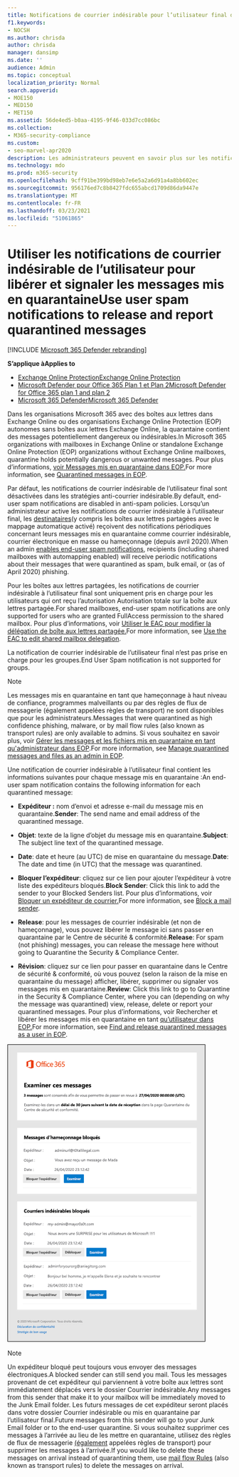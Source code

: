 ```yaml
---
title: Notifications de courrier indésirable pour l’utilisateur final dans Microsoft 365
f1.keywords:
- NOCSH
ms.author: chrisda
author: chrisda
manager: dansimp
ms.date: ''
audience: Admin
ms.topic: conceptual
localization_priority: Normal
search.appverid:
- MOE150
- MED150
- MET150
ms.assetid: 56de4ed5-b0aa-4195-9f46-033d7cc086bc
ms.collection:
- M365-security-compliance
ms.custom:
- seo-marvel-apr2020
description: Les administrateurs peuvent en savoir plus sur les notifications de courrier indésirable pour les messages mis en quarantaine dans Exchange Online Protection (EOP).
ms.technology: mdo
ms.prod: m365-security
ms.openlocfilehash: 9cff91be399bd98eb7e6e5a2a6d91a4a8bb602ec
ms.sourcegitcommit: 956176ed7c8b8427fdc655abcd1709d86da9447e
ms.translationtype: MT
ms.contentlocale: fr-FR
ms.lasthandoff: 03/23/2021
ms.locfileid: "51061865"
---
```

# <a name="use-user-spam-notifications-to-release-and-report-quarantined-messages"></a><span data-ttu-id="99dbd-103">Utiliser les notifications de courrier indésirable de l’utilisateur pour libérer et signaler les messages mis en quarantaine</span><span class="sxs-lookup"><span data-stu-id="99dbd-103">Use user spam notifications to release and report quarantined messages</span></span>

[!INCLUDE [Microsoft 365 Defender rebranding](../includes/microsoft-defender-for-office.md)]

<span data-ttu-id="99dbd-104">**S’applique à**</span><span class="sxs-lookup"><span data-stu-id="99dbd-104">**Applies to**</span></span>
- [<span data-ttu-id="99dbd-105">Exchange Online Protection</span><span class="sxs-lookup"><span data-stu-id="99dbd-105">Exchange Online Protection</span></span>](exchange-online-protection-overview.md)
- [<span data-ttu-id="99dbd-106">Microsoft Defender pour Office 365 Plan 1 et Plan 2</span><span class="sxs-lookup"><span data-stu-id="99dbd-106">Microsoft Defender for Office 365 plan 1 and plan 2</span></span>](defender-for-office-365.md)
- [<span data-ttu-id="99dbd-107">Microsoft 365 Defender</span><span class="sxs-lookup"><span data-stu-id="99dbd-107">Microsoft 365 Defender</span></span>](../defender/microsoft-365-defender.md)

<span data-ttu-id="99dbd-108">Dans les organisations Microsoft 365 avec des boîtes aux lettres dans Exchange Online ou des organisations Exchange Online Protection (EOP) autonomes sans boîtes aux lettres Exchange Online, la quarantaine contient des messages potentiellement dangereux ou indésirables.</span><span class="sxs-lookup"><span data-stu-id="99dbd-108">In Microsoft 365 organizations with mailboxes in Exchange Online or standalone Exchange Online Protection (EOP) organizations without Exchange Online mailboxes, quarantine holds potentially dangerous or unwanted messages.</span></span> <span data-ttu-id="99dbd-109">Pour plus d’informations, [voir Messages mis en quarantaine dans EOP.](quarantine-email-messages.md)</span><span class="sxs-lookup"><span data-stu-id="99dbd-109">For more information, see [Quarantined messages in EOP](quarantine-email-messages.md).</span></span>

<span data-ttu-id="99dbd-110">Par défaut, les notifications de courrier indésirable de l’utilisateur final sont désactivées dans les stratégies anti-courrier indésirable.</span><span class="sxs-lookup"><span data-stu-id="99dbd-110">By default, end-user spam notifications are disabled in anti-spam policies.</span></span> <span data-ttu-id="99dbd-111">Lorsqu’un administrateur active les notifications de courrier indésirable à l’utilisateur final, les [destinataires](configure-your-spam-filter-policies.md#configure-end-user-spam-notifications)(y compris les boîtes aux lettres partagées avec le mappage automatique activé) reçoivent des notifications périodiques concernant leurs messages mis en quarantaine comme courrier indésirable, courrier électronique en masse ou hameçonnage (depuis avril 2020).</span><span class="sxs-lookup"><span data-stu-id="99dbd-111">When an admin [enables end-user spam notifications](configure-your-spam-filter-policies.md#configure-end-user-spam-notifications), recipients (including shared mailboxes with automapping enabled) will receive periodic notifications about their messages that were quarantined as spam, bulk email, or (as of April 2020) phishing.</span></span>

<span data-ttu-id="99dbd-112">Pour les boîtes aux lettres partagées, les notifications de courrier indésirable à l’utilisateur final sont uniquement pris en charge pour les utilisateurs qui ont reçu l’autorisation Autorisation totale sur la boîte aux lettres partagée.</span><span class="sxs-lookup"><span data-stu-id="99dbd-112">For shared mailboxes, end-user spam notifications are only supported for users who are granted FullAccess permission to the shared mailbox.</span></span> <span data-ttu-id="99dbd-113">Pour plus d’informations, voir [Utiliser le EAC pour modifier la délégation de boîte aux lettres partagée.](/Exchange/collaboration-exo/shared-mailboxes#use-the-eac-to-edit-shared-mailbox-delegation)</span><span class="sxs-lookup"><span data-stu-id="99dbd-113">For more information, see [Use the EAC to edit shared mailbox delegation](/Exchange/collaboration-exo/shared-mailboxes#use-the-eac-to-edit-shared-mailbox-delegation).</span></span>

<span data-ttu-id="99dbd-114">La notification de courrier indésirable de l’utilisateur final n’est pas prise en charge pour les groupes.</span><span class="sxs-lookup"><span data-stu-id="99dbd-114">End User Spam notification is not supported for groups.</span></span>

> [!NOTE]
> <span data-ttu-id="99dbd-115">Les messages mis en quarantaine en tant que hameçonnage à haut niveau de confiance, programmes malveillants ou par des règles de flux de messagerie (également appelées règles de transport) ne sont disponibles que pour les administrateurs.</span><span class="sxs-lookup"><span data-stu-id="99dbd-115">Messages that were quarantined as high confidence phishing, malware, or by mail flow rules (also known as transport rules) are only available to admins.</span></span> <span data-ttu-id="99dbd-116">Si vous souhaitez en savoir plus, voir [Gérer les messages et les fichiers mis en quarantaine en tant qu'administrateur dans EOP](manage-quarantined-messages-and-files.md).</span><span class="sxs-lookup"><span data-stu-id="99dbd-116">For more information, see [Manage quarantined messages and files as an admin in EOP](manage-quarantined-messages-and-files.md).</span></span>

<span data-ttu-id="99dbd-117">Une notification de courrier indésirable à l’utilisateur final contient les informations suivantes pour chaque message mis en quarantaine :</span><span class="sxs-lookup"><span data-stu-id="99dbd-117">An end-user spam notification contains the following information for each quarantined message:</span></span>

- <span data-ttu-id="99dbd-118">**Expéditeur :** nom d’envoi et adresse e-mail du message mis en quarantaine.</span><span class="sxs-lookup"><span data-stu-id="99dbd-118">**Sender**: The send name and email address of the quarantined message.</span></span>

- <span data-ttu-id="99dbd-119">**Objet**: texte de la ligne d’objet du message mis en quarantaine.</span><span class="sxs-lookup"><span data-stu-id="99dbd-119">**Subject**: The subject line text of the quarantined message.</span></span>

- <span data-ttu-id="99dbd-120">**Date**: date et heure (au UTC) de mise en quarantaine du message.</span><span class="sxs-lookup"><span data-stu-id="99dbd-120">**Date**: The date and time (in UTC) that the message was quarantined.</span></span>

- <span data-ttu-id="99dbd-121">**Bloquer l’expéditeur**: cliquez sur ce lien pour ajouter l’expéditeur à votre liste des expéditeurs bloqués.</span><span class="sxs-lookup"><span data-stu-id="99dbd-121">**Block Sender**: Click this link to add the sender to your Blocked Senders list.</span></span> <span data-ttu-id="99dbd-122">Pour plus d’informations, voir [Bloquer un expéditeur de courrier.](https://support.microsoft.com/office/b29fd867-cac9-40d8-aed1-659e06a706e4)</span><span class="sxs-lookup"><span data-stu-id="99dbd-122">For more information, see [Block a mail sender](https://support.microsoft.com/office/b29fd867-cac9-40d8-aed1-659e06a706e4).</span></span>

- <span data-ttu-id="99dbd-123">**Release**: pour les messages de courrier indésirable (et non de hameçonnage), vous pouvez libérer le message ici sans passer en quarantaine par le Centre de sécurité & conformité.</span><span class="sxs-lookup"><span data-stu-id="99dbd-123">**Release**: For spam (not phishing) messages, you can release the message here without going to Quarantine the Security & Compliance Center.</span></span>

- <span data-ttu-id="99dbd-124">**Révision**: cliquez sur ce lien pour passer en quarantaine dans le Centre de sécurité & conformité, où vous pouvez (selon la raison de la mise en quarantaine du message) afficher, libérer, supprimer ou signaler vos messages mis en quarantaine.</span><span class="sxs-lookup"><span data-stu-id="99dbd-124">**Review**: Click this link to go to Quarantine in the Security & Compliance Center, where you can (depending on why the message was quarantined) view, release, delete or report your quarantined messages.</span></span> <span data-ttu-id="99dbd-125">Pour plus d’informations, voir Rechercher et libérer les messages mis en quarantaine en tant [qu’utilisateur dans EOP.](find-and-release-quarantined-messages-as-a-user.md)</span><span class="sxs-lookup"><span data-stu-id="99dbd-125">For more information, see [Find and release quarantined messages as a user in EOP](find-and-release-quarantined-messages-as-a-user.md).</span></span>

![Exemple de notification de courrier indésirable pour l’utilisateur final](../../media/end-user-spam-notification.png)

> [!NOTE]
> <span data-ttu-id="99dbd-127">Un expéditeur bloqué peut toujours vous envoyer des messages électroniques.</span><span class="sxs-lookup"><span data-stu-id="99dbd-127">A blocked sender can still send you mail.</span></span> <span data-ttu-id="99dbd-128">Tous les messages provenant de cet expéditeur qui parviennent à votre boîte aux lettres sont immédiatement déplacés vers le dossier Courrier indésirable.</span><span class="sxs-lookup"><span data-stu-id="99dbd-128">Any messages from this sender that make it to your mailbox will be immediately moved to the Junk Email folder.</span></span> <span data-ttu-id="99dbd-129">Les futurs messages de cet expéditeur seront placés dans votre dossier Courrier indésirable ou mis en quarantaine par l’utilisateur final.</span><span class="sxs-lookup"><span data-stu-id="99dbd-129">Future messages from this sender will go to your Junk Email folder or to the end-user quarantine.</span></span> <span data-ttu-id="99dbd-130">Si vous souhaitez supprimer ces messages à l’arrivée au lieu de les mettre en quarantaine, utilisez des règles de flux de messagerie [(également](/exchange/security-and-compliance/mail-flow-rules/mail-flow-rules) appelées règles de transport) pour supprimer les messages à l’arrivée.</span><span class="sxs-lookup"><span data-stu-id="99dbd-130">If you would like to delete these messages on arrival instead of quarantining them, use [mail flow Rules](/exchange/security-and-compliance/mail-flow-rules/mail-flow-rules) (also known as transport rules) to delete the messages on arrival.</span></span>